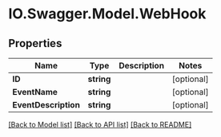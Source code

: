# IO.Swagger.Model.WebHook
## Properties

Name | Type | Description | Notes
------------ | ------------- | ------------- | -------------
**ID** | **string** |  | [optional] 
**EventName** | **string** |  | [optional] 
**EventDescription** | **string** |  | [optional] 

[[Back to Model list]](../README.md#documentation-for-models) [[Back to API list]](../README.md#documentation-for-api-endpoints) [[Back to README]](../README.md)


